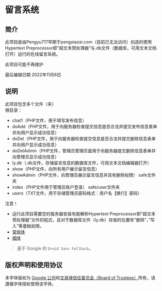 # 留言系统

## 简介
此项目是由Pengyu717早期于pengxiazai.com（目前已无法访问）创造的使用Hypertext Preprocessor即“超文本预处理器“与.db文件（数据库，可用文本文档打开）运行的在线留言系统。

此项目可能不再维护

最后编辑日期 2022年11月6日
## 说明
此项目包含多个文件（夹）
<br>根目录：</br>
- chat1（PHP文件，用于填写发布信息）
- doAdd（PHP文件，用于向服务器检查提交信息是否合法并提交发布信息表单并向用户显示成功信息）
- doDel（PHP文件，用于向服务器检查提交信息是否合法并提交删除信息表单并向用户显示成功信息）
- doDelAdmin（PHP文件，管理员管理页面用于向服务器提交删除信息表单并向管理员显示成功信息）
- ly.db（.db文件，存储留言信息的数据库文件，可用文本文档编辑器打开）
- show（PHP文件，向所有用户展示留言信息）
- showAdmin（PHP文件，向管理员展示留言信息并具有删除权限）
safe文件夹
- index（PHP文件用于管理员账户登录）
safe/user文件夹
- users（TXT文件，用于存储管理员密码格式：用户名【换行】密码）

注意！
- 运行此项目需要您的服务器安装有能解析Hypertext Preprocessor即“超文本预处理器“文件的程式，且对于数据库文件（ly.db）存放的位置有”删除“，”写入“等基础权限。
 - [常规体](fonts/wqy-microhei-0.2.0-beta.ttc)
 - [细体](fonts/wqy-microhei-lite-0.2.0-beta.ttc)

> 基于 Google 的 `Droid Sans Fallback`。

## 版权声明和使用协议
本字体版权为 [Google 公司](https://www.google.com/intl/en/contact/)和[文泉驿信任委员会（Board of Trustees）](http://wenq.org/wqy2/index.cgi?CopyrightPolicy)所有，请遵循字体授权使用该字体。

